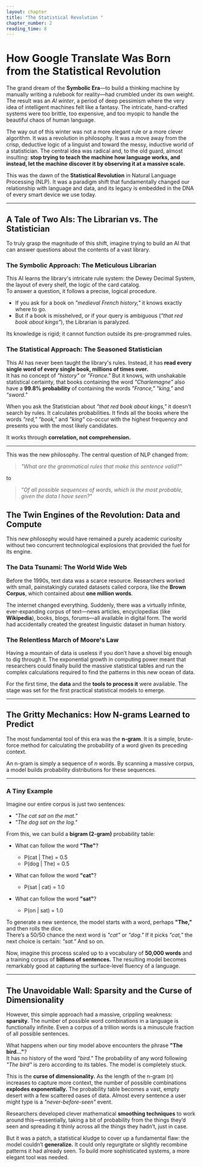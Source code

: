 ```yaml
---
layout: chapter
title: "The Statistical Revolution "
chapter_number: 2
reading_time: 8
---
```


# How Google Translate Was Born from the Statistical Revolution 

The grand dream of the **Symbolic Era**—to build a thinking machine by manually writing a rulebook for reality—had crumbled under its own weight. The result was an *AI winter*, a period of deep pessimism where the very idea of intelligent machines felt like a fantasy. The intricate, hand-crafted systems were too brittle, too expensive, and too myopic to handle the beautiful chaos of human language.

The way out of this winter was not a more elegant rule or a more clever algorithm. It was a revolution in philosophy. It was a move away from the crisp, deductive logic of a linguist and toward the messy, inductive world of a statistician. The central idea was radical and, to the old guard, almost insulting: **stop trying to teach the machine how language works, and instead, let the machine discover it by observing it at a massive scale.**

This was the dawn of the **Statistical Revolution** in Natural Language Processing (NLP). It was a paradigm shift that fundamentally changed our relationship with language and data, and its legacy is embedded in the DNA of every smart device we use today.

---

## A Tale of Two AIs: The Librarian vs. The Statistician

To truly grasp the magnitude of this shift, imagine trying to build an AI that can answer questions about the contents of a vast library.

### The Symbolic Approach: The Meticulous Librarian
This AI learns the library's intricate rule system: the Dewey Decimal System, the layout of every shelf, the logic of the card catalog.  
To answer a question, it follows a precise, logical procedure.  

- If you ask for a book on *"medieval French history,"* it knows exactly where to go.  
- But if a book is misshelved, or if your query is ambiguous (*"that red book about kings"*), the Librarian is paralyzed.  

Its knowledge is rigid; it cannot function outside its pre-programmed rules.

### The Statistical Approach: The Seasoned Statistician
This AI has never been taught the library's rules. Instead, it has **read every single word of every single book, millions of times over.**  
It has no concept of *"history"* or *"France."* But it knows, with unshakable statistical certainty, that books containing the word *"Charlemagne"* also have a **99.8% probability** of containing the words *"France,"* *"king,"* and *"sword."*

When you ask the Statistician about *"that red book about kings,"* it doesn’t search by rules. It calculates probabilities. It finds all the books where the words *"red,"* *"book,"* and *"king"* co-occur with the highest frequency and presents you with the most likely candidates.  

It works through **correlation, not comprehension.**

---

This was the new philosophy. The central question of NLP changed from:

> *"What are the grammatical rules that make this sentence valid?"*  

to  

> *"Of all possible sequences of words, which is the most probable, given the data I have seen?"*

## The Twin Engines of the Revolution: Data and Compute

This new philosophy would have remained a purely academic curiosity without two concurrent technological explosions that provided the fuel for its engine.

### The Data Tsunami: The World Wide Web
Before the 1990s, text data was a scarce resource. Researchers worked with small, painstakingly curated datasets called corpora, like the **Brown Corpus**, which contained about **one million words**.  

The internet changed everything. Suddenly, there was a virtually infinite, ever-expanding corpus of text—news articles, encyclopedias (like **Wikipedia**), books, blogs, forums—all available in digital form. The world had accidentally created the greatest linguistic dataset in human history.

### The Relentless March of Moore's Law
Having a mountain of data is useless if you don’t have a shovel big enough to dig through it. The exponential growth in computing power meant that researchers could finally build the massive statistical tables and run the complex calculations required to find the patterns in this new ocean of data.

For the first time, the **data** and the **tools to process it** were available. The stage was set for the first practical statistical models to emerge.

---

## The Gritty Mechanics: How N-grams Learned to Predict

The most fundamental tool of this era was the **n-gram**. It is a simple, brute-force method for calculating the probability of a word given its preceding context.  

An n-gram is simply a sequence of *n* words. By scanning a massive corpus, a model builds probability distributions for these sequences.

---

### A Tiny Example
Imagine our entire corpus is just two sentences:

- *"The cat sat on the mat."*  
- *"The dog sat on the log."*  

From this, we can build a **bigram (2-gram)** probability table:

- What can follow the word **"The"**?  
  - P(cat \| The) = 0.5  
  - P(dog \| The) = 0.5  

- What can follow the word **"cat"**?  
  - P(sat \| cat) = 1.0  

- What can follow the word **"sat"**?  
  - P(on \| sat) = 1.0  

To generate a new sentence, the model starts with a word, perhaps **"The,"** and then rolls the dice.  
There’s a 50/50 chance the next word is *"cat"* or *"dog."* If it picks *"cat,"* the next choice is certain: *"sat."* And so on.

Now, imagine this process scaled up to a vocabulary of **50,000 words** and a training corpus of **billions of sentences.** The resulting model becomes remarkably good at capturing the surface-level fluency of a language.

---

## The Unavoidable Wall: Sparsity and the Curse of Dimensionality

However, this simple approach had a massive, crippling weakness: **sparsity.** The number of possible word combinations in a language is functionally infinite. Even a corpus of a trillion words is a minuscule fraction of all possible sentences.

What happens when our tiny model above encounters the phrase **"The bird..."**?  
It has no history of the word *"bird."* The probability of any word following *"The bird"* is zero according to its tables. The model is completely stuck.

This is the **curse of dimensionality.** As the length of the n-gram (*n*) increases to capture more context, the number of possible combinations **explodes exponentially.** The probability table becomes a vast, empty desert with a few scattered oases of data. Almost every sentence a user might type is a *"never-before-seen"* event.

Researchers developed clever mathematical **smoothing techniques** to work around this—essentially, taking a bit of probability from the things they’d seen and spreading it thinly across all the things they hadn’t, just in case.  

But it was a patch, a statistical kludge to cover up a fundamental flaw: the model couldn’t **generalize.** It could only regurgitate or slightly recombine patterns it had already seen. To build more sophisticated systems, a more elegant tool was needed.

